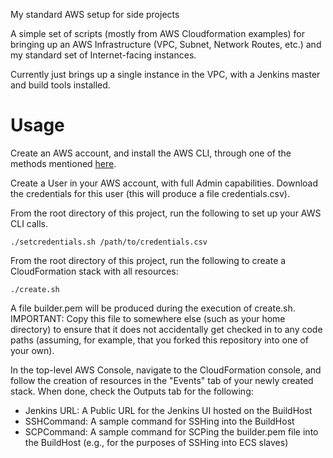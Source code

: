 My standard AWS setup for side projects

A simple set of scripts (mostly from AWS Cloudformation examples) for bringing up an AWS Infrastructure (VPC, Subnet, Network Routes, etc.) and my standard set of Internet-facing instances.

Currently just brings up a single instance in the VPC, with a Jenkins master and build tools installed.

# Usage

Create an AWS account, and install the AWS CLI, through one of the methods mentioned [here](http://docs.aws.amazon.com/cli/latest/userguide/installing.html).

Create a User in your AWS account, with full Admin capabilities. Download the credentials for this user (this will produce a file credentials.csv).

From the root directory of this project, run the following to set up your AWS CLI calls.

```
./setcredentials.sh /path/to/credentials.csv
```

From the root directory of this project, run the following to create a CloudFormation stack with all resources:

```
./create.sh
```

A file builder.pem will be produced during the execution of create.sh. IMPORTANT: Copy this file to somewhere else (such as your home directory) to ensure that it does not accidentally get checked in to any code paths (assuming, for example, that you forked this repository into one of your own).

In the top-level AWS Console, navigate to the CloudFormation console, and follow the creation of resources in the "Events" tab of your newly created stack. When done, check the Outputs tab for the following:

* Jenkins URL: A Public URL for the Jenkins UI hosted on the BuildHost
* SSHCommand: A sample command for SSHing into the BuildHost
* SCPCommand: A sample command for SCPing the builder.pem file into the BuildHost (e.g., for the purposes of SSHing into ECS slaves)

